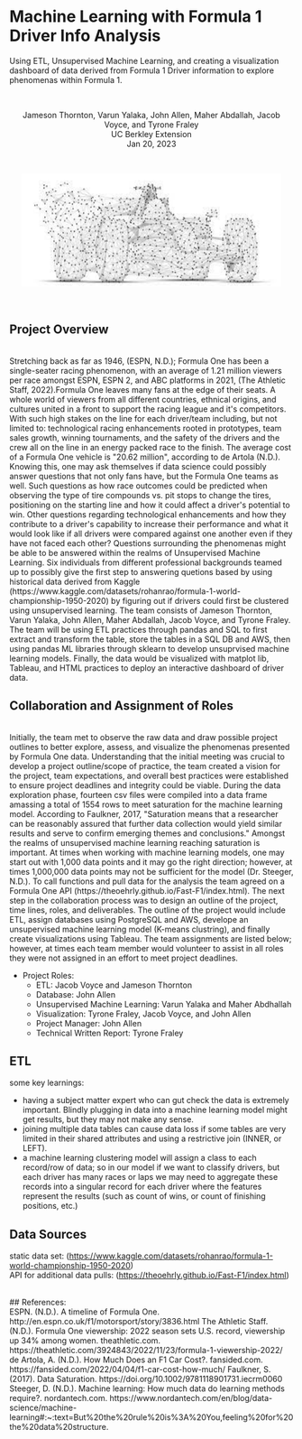 # Machine Learning with Formula 1 Driver Info Analysis
Using ETL, Unsupervised Machine Learning, and creating a visualization dashboard of data derived from Formula 1 Driver information to explore phenomenas within Formula 1.  

<br/>
<p align="center">Jameson Thornton, Varun Yalaka, John Allen, Maher Abdallah, Jacob Voyce, and Tyrone Fraley<br/>
UC Berkley Extension<br/>
Jan 20, 2023<br/>
<p/>

<br/>
<p align="center">
  <img width="460" height="200" src="Images/formulaonedatapoints.jpeg">
</p>
<br/>

## Project Overview

<br/>
Stretching back as far as 1946, (ESPN, N.D.); Formula One has been a single-seater racing phenomenon, with an average of 1.21 million viewers per race amongst ESPN, ESPN 2, and ABC platforms in 2021, (The Athletic Staff, 2022).Formula One leaves many fans at the edge of their seats. A whole world of viewers from all different countries, ethnical origins, and cultures united in a front to support the racing league and it's competitors. With such high stakes on the line for each driver/team including, but not limited to: technological racing enhancements rooted in prototypes, team sales growth, winning tournaments, and the safety of the drivers and the crew all on the line in an energy packed race to the finish. The average cost of a Formula One vehicle is "20.62 million", according to de Artola (N.D.).
Knowing this, one may ask themselves if data science could possibly answer questions that not only fans have, but the Formula One teams as well. Such questions  as how race outcomes could be predicted when observing the type of tire compounds vs. pit stops to change the tires, positioning on the starting line and how it could affect a driver's potential to win. Other questions regarding technological enhancements and how they contribute to a driver's capability to increase their performance and what it would look like if all drivers were compared against one another even if they have not faced each other? Questions surrounding the phenomenas might be able to be answered within the realms of Unsupervised Machine Learning. Six individuals from different professional backgrounds teamed up to possibly give the first step to answering quetions based by using historical data derived from Kaggle (https://www.kaggle.com/datasets/rohanrao/formula-1-world-championship-1950-2020) by figuring out if drivers could first be clustered using unsupervised learning. The team consists of Jameson Thornton, Varun Yalaka, John Allen, Maher Abdallah, Jacob Voyce, and Tyrone Fraley. The team will be using ETL practices through pandas and SQL to first extract and transform the table, store the tables in a SQL DB and AWS, then using pandas ML libraries through sklearn to develop unsuprvised machine learning models. Finally, the data would be visualized with matplot lib, Tableau, and HTML practices to deploy an interactive dashboard of driver data. 
 
 <br/>
 
## Collaboration and Assignment of Roles

<br/>
Initially, the team met to observe the raw data and draw possible project outlines to better explore, assess, and visualize the phenomenas presented by Formula One data. Understanding that the initial meeting was crucial to develop a project outline/scope of practice, the team created a vision for the project, team expectations, and overall best practices were established to ensure project deadlines and integrity could be viable. During the data exploration phase, fourteen csv files were compiled into a data frame amassing a total of 1554 rows to meet saturation for the machine learning model. According to Faulkner, 2017, "Saturation means that a researcher can be reasonably assured that further data collection would yield similar results and serve to confirm emerging themes and conclusions." Amongst the realms of unsupervised machine learning reaching saturation is important. At times when working with machine learning models, one may start out with 1,000 data points and it may go the right direction; however, at times 1,000,000 data points may not be sufficient for the model (Dr. Steeger, N.D.). To call functions and pull data for the analysis the team agreed on a Formula One API (https://theoehrly.github.io/Fast-F1/index.html). The next step in the collaboration process was to design an outline of the project, time lines, roles, and deliverables. The outline of the project would include ETL, assign databases using PostgreSQL and AWS, develope an unsupervised machine learning model (K-means clustring), and finally create visualizations using Tableau. The team assignments are listed below; however, at times each team member would volunteer to assist in all roles they were not assigned in an effort to meet project deadlines.

* Project Roles:
    * ETL: Jacob Voyce and Jameson Thornton
    * Database: John Allen
    * Unsupervised Machine Learning: Varun Yalaka and Maher Abdhallah
    * Visualization: Tyrone Fraley, Jacob Voyce, and John Allen
    * Project Manager: John Allen
    * Technical Written Report: Tyrone Fraley 

## ETL


some key learnings:
 - having a subject matter expert who can gut check the data is extremely important. Blindly plugging in data into a machine learning model might get results, but they may not make any sense. 
 - joining multiple data tables can cause data loss if some tables are very limited in their shared attributes and using a restrictive join (INNER, or LEFT). 
 - a machine learning clustering model will assign a class to each record/row of data; so in our model if we want to classify drivers, but each driver has many races or laps we may need to aggregate these records into a singular record for each driver where the features represent the results (such as count of wins, or count of finishing positions, etc.)





## Data Sources
static data set: (https://www.kaggle.com/datasets/rohanrao/formula-1-world-championship-1950-2020)  
API for additional data pulls:
(https://theoehrly.github.io/Fast-F1/index.html)


<br/>
## References:
<br/>
ESPN. (N.D.). A timeline of Formula One. http://en.espn.co.uk/f1/motorsport/story/3836.html
The Athletic Staff. (N.D.). Formula One viewership: 2022 season sets U.S. record, viewership up 34% among women. theathletic.com. https://theathletic.com/3924843/2022/11/23/formula-1-viewership-2022/
de Artola, A. (N.D.). How Much Does an F1 Car Cost?. fansided.com. https://fansided.com/2022/04/04/f1-car-cost-how-much/
Faulkner, S. (2017). Data Saturation. https://doi.org/10.1002/9781118901731.iecrm0060
Steeger, D. (N.D.). Machine learning: How much data do learning methods require?. nordantech.com. https://www.nordantech.com/en/blog/data-science/machine-learning#:~:text=But%20the%20rule%20is%3A%20You,feeling%20for%20the%20data%20structure.
